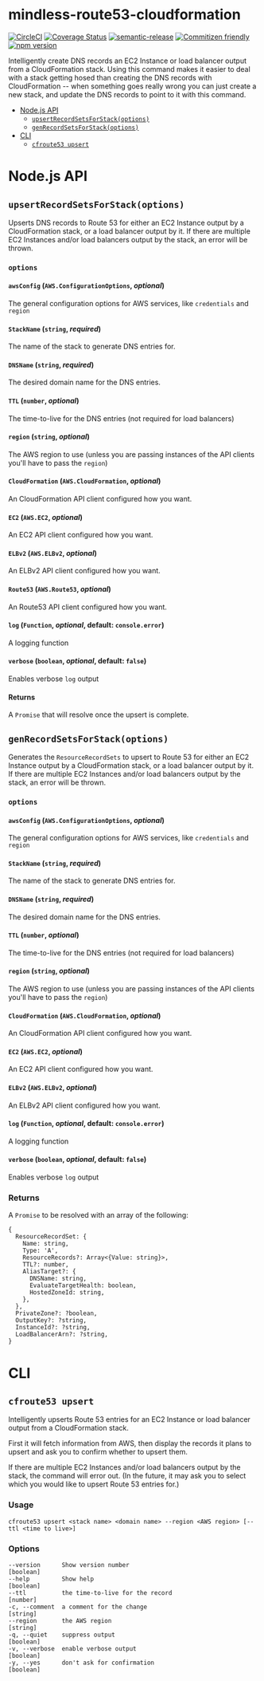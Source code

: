 # mindless-route53-cloudformation

[![CircleCI](https://circleci.com/gh/jcoreio/mindless-route53-cloudformation.svg?style=svg)](https://circleci.com/gh/jcoreio/mindless-route53-cloudformation)
[![Coverage Status](https://codecov.io/gh/jcoreio/mindless-route53-cloudformation/branch/master/graph/badge.svg)](https://codecov.io/gh/jcoreio/mindless-route53-cloudformation)
[![semantic-release](https://img.shields.io/badge/%20%20%F0%9F%93%A6%F0%9F%9A%80-semantic--release-e10079.svg)](https://github.com/semantic-release/semantic-release)
[![Commitizen friendly](https://img.shields.io/badge/commitizen-friendly-brightgreen.svg)](http://commitizen.github.io/cz-cli/)
[![npm version](https://badge.fury.io/js/mindless-route53-cloudformation.svg)](https://badge.fury.io/js/mindless-route53-cloudformation)

Intelligently create DNS records an EC2 Instance or load balancer output from a CloudFormation stack.
Using this command makes it easier to deal with a stack getting hosed than creating the DNS records with CloudFormation -- when something goes really wrong you can just create a new stack, and update the DNS records to point to it with this command.

<!-- toc -->

- [Node.js API](#nodejs-api)
  - [`upsertRecordSetsForStack(options)`](#upsertrecordsetsforstackoptions)
  - [`genRecordSetsForStack(options)`](#genrecordsetsforstackoptions)
- [CLI](#cli)
  - [`cfroute53 upsert`](#cfroute53-upsert)

<!-- tocstop -->

# Node.js API

## `upsertRecordSetsForStack(options)`

Upserts DNS records to Route 53 for either an
EC2 Instance output by a CloudFormation stack, or a load balancer output by it.
If there are multiple EC2 Instances and/or load balancers output by the stack,
an error will be thrown.

### `options`

#### `awsConfig` (`AWS.ConfigurationOptions`, _optional_)

The general configuration options for AWS services, like `credentials` and `region`

#### `StackName` (`string`, _required_)

The name of the stack to generate DNS entries for.

#### `DNSName` (`string`, _required_)

The desired domain name for the DNS entries.

#### `TTL` (`number`, _optional_)

The time-to-live for the DNS entries (not required for load balancers)

#### `region` (`string`, _optional_)

The AWS region to use (unless you are passing instances of the API clients you'll have to pass the `region`)

#### `CloudFormation` (`AWS.CloudFormation`, _optional_)

An CloudFormation API client configured how you want.

#### `EC2` (`AWS.EC2`, _optional_)

An EC2 API client configured how you want.

#### `ELBv2` (`AWS.ELBv2`, _optional_)

An ELBv2 API client configured how you want.

#### `Route53` (`AWS.Route53`, _optional_)

An Route53 API client configured how you want.

#### `log` (`Function`, _optional_, default: `console.error`)

A logging function

#### `verbose` (`boolean`, _optional_, default: `false`)

Enables verbose `log` output

#### Returns

A `Promise` that will resolve once the upsert is complete.

## `genRecordSetsForStack(options)`

Generates the `ResourceRecordSets` to upsert to Route 53 for either an
EC2 Instance output by a CloudFormation stack, or a load balancer output by it.
If there are multiple EC2 Instances and/or load balancers output by the stack,
an error will be thrown.

### `options`

#### `awsConfig` (`AWS.ConfigurationOptions`, _optional_)

The general configuration options for AWS services, like `credentials` and `region`

#### `StackName` (`string`, _required_)

The name of the stack to generate DNS entries for.

#### `DNSName` (`string`, _required_)

The desired domain name for the DNS entries.

#### `TTL` (`number`, _optional_)

The time-to-live for the DNS entries (not required for load balancers)

#### `region` (`string`, _optional_)

The AWS region to use (unless you are passing instances of the API clients you'll have to pass the `region`)

#### `CloudFormation` (`AWS.CloudFormation`, _optional_)

An CloudFormation API client configured how you want.

#### `EC2` (`AWS.EC2`, _optional_)

An EC2 API client configured how you want.

#### `ELBv2` (`AWS.ELBv2`, _optional_)

An ELBv2 API client configured how you want.

#### `log` (`Function`, _optional_, default: `console.error`)

A logging function

#### `verbose` (`boolean`, _optional_, default: `false`)

Enables verbose `log` output

### Returns

A `Promise` to be resolved with an array of the following:

```
{
  ResourceRecordSet: {
    Name: string,
    Type: 'A',
    ResourceRecords?: Array<{Value: string}>,
    TTL?: number,
    AliasTarget?: {
      DNSName: string,
      EvaluateTargetHealth: boolean,
      HostedZoneId: string,
    },
  },
  PrivateZone?: ?boolean,
  OutputKey?: ?string,
  InstanceId?: ?string,
  LoadBalancerArn?: ?string,
}
```

# CLI

## `cfroute53 upsert`

Intelligently upserts Route 53 entries for an EC2 Instance or load balancer output from a CloudFormation stack.

First it will fetch information from AWS, then display the records it plans to upsert and ask you to confirm whether to upsert them.

If there are multiple EC2 Instances and/or load balancers output by the stack, the command will error out. (In the future, it may ask you to select which you would like to upsert Route 53 entries for.)

### Usage

```
cfroute53 upsert <stack name> <domain name> --region <AWS region> [--ttl <time to live>]
```

### Options

```
--version      Show version number                                   [boolean]
--help         Show help                                             [boolean]
--ttl          the time-to-live for the record                        [number]
-c, --comment  a comment for the change                               [string]
--region       the AWS region                                         [string]
-q, --quiet    suppress output                                       [boolean]
-v, --verbose  enable verbose output                                 [boolean]
-y, --yes      don't ask for confirmation                            [boolean]
```
